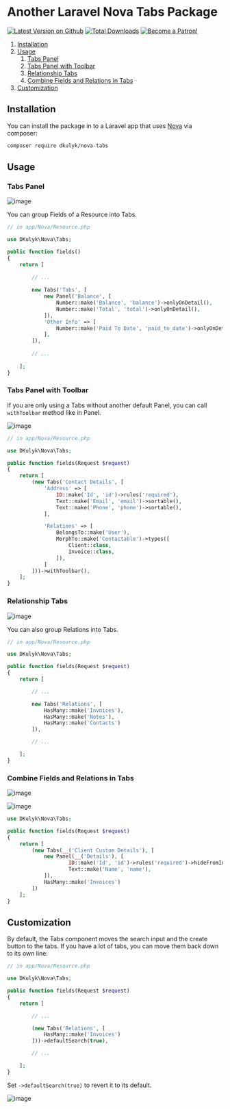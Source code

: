 # Another Laravel Nova Tabs Package
[![Latest Version on Github](https://img.shields.io/packagist/v/dkulyk/nova-tabs.svg?style=flat)](https://packagist.org/packages/dkulyk/nova-tabs)
[![Total Downloads](https://img.shields.io/packagist/dt/dkulyk/nova-tabs.svg?style=flat)](https://packagist.org/packages/dkulyk/nova-tabs)
[![Become a Patron!](https://img.shields.io/badge/become-a_patron!-red.svg?logo=patreon&style=flat)](https://www.patreon.com/bePatron?u=16285116)

1. [Installation](#user-content-installation)
2. [Usage](#user-content-usage)
    1. [Tabs Panel](#user-content-tabs-panel)
    2. [Tabs Panel with Toolbar](#user-content-tabs-panel-with-toolbar)
    3. [Relationship Tabs](#user-content-relationship-tabs)
    4. [Combine Fields and Relations in Tabs](#user-content-combine-fields-and-relations-in-tabs)
3. [Customization](#user-content-customization)

## Installation

You can install the package in to a Laravel app that uses [Nova](https://nova.laravel.com) via composer:

```bash
composer require dkulyk/nova-tabs
```

## Usage

### Tabs Panel

![image](https://user-images.githubusercontent.com/3426944/50060698-7835ec00-0197-11e9-8b9c-c7f1e67400db.png)

You can group Fields of a Resource into Tabs.

```php
// in app/Nova/Resource.php

use DKulyk\Nova\Tabs;

public function fields()
{
    return [
        
        // ...
        
        new Tabs('Tabs', [
            new Panel('Balance', [
                Number::make('Balance', 'balance')->onlyOnDetail(),
                Number::make('Total', 'total')->onlyOnDetail(),
            ]),
            'Other Info' => [
                Number::make('Paid To Date', 'paid_to_date')->onlyOnDetail(),
            ],
        ]),
        
        // ...
        
    ];
}
```

### Tabs Panel with Toolbar

If you are only using a Tabs without another default Panel, you can call `withToolbar` method like in Panel.

![image](https://user-images.githubusercontent.com/3426944/50448780-608efe00-0923-11e9-9d55-3dc3d8d896e1.png)


```php
// in app/Nova/Resource.php

use DKulyk\Nova\Tabs;

public function fields(Request $request)
{
    return [
        (new Tabs('Contact Details', [
            'Address' => [
                ID::make('Id', 'id')->rules('required'),
                Text::make('Email', 'email')->sortable(),
                Text::make('Phone', 'phone')->sortable(),
            ],

            'Relations' => [
                BelongsTo::make('User'),
                MorphTo::make('Contactable')->types([
                    Client::class,
                    Invoice::class,
                ]),
            ]
        ]))->withToolbar(),
    ];
}
```

### Relationship Tabs

![image](https://user-images.githubusercontent.com/3426944/50060715-a3b8d680-0197-11e9-8f98-1cac8cf3fd83.png)

You can also group Relations into Tabs.

```php
// in app/Nova/Resource.php

use DKulyk\Nova\Tabs;

public function fields(Request $request)
{
    return [

        // ...

        new Tabs('Relations', [
            HasMany::make('Invoices'),
            HasMany::make('Notes'),
            HasMany::make('Contacts')
        ]),

        // ...

    ];
}
```

### Combine Fields and Relations in Tabs

![image](https://user-images.githubusercontent.com/3426944/51089909-b3b2de80-1774-11e9-9100-d323accda7db.png)

![image](https://user-images.githubusercontent.com/3426944/51089905-aa297680-1774-11e9-9611-4446ca13ab4a.png)


```php
use DKulyk\Nova\Tabs;

public function fields(Request $request)
{
    return [
        (new Tabs(__('Client Custom Details'), [
            new Panel(__('Details'), [
                    ID::make('Id', 'id')->rules('required')->hideFromIndex(),
                    Text::make('Name', 'name'),
            ]),
            HasMany::make('Invoices')
        ])
    ];
}
```

## Customization

By default, the Tabs component moves the search input and the create button to the tabs. If you have a lot of tabs, you can move them back down to its own line:

```php
// in app/Nova/Resource.php

use DKulyk\Nova\Tabs;

public function fields(Request $request)
{
    return [

        // ...

        (new Tabs('Relations', [
            HasMany::make('Invoices')
        ]))->defaultSearch(true),

        // ...

    ];
}
```

Set `->defaultSearch(true)` to revert it to its default.

![image](https://user-images.githubusercontent.com/3426944/50060732-dbc01980-0197-11e9-8f0c-6014132539a2.png)
